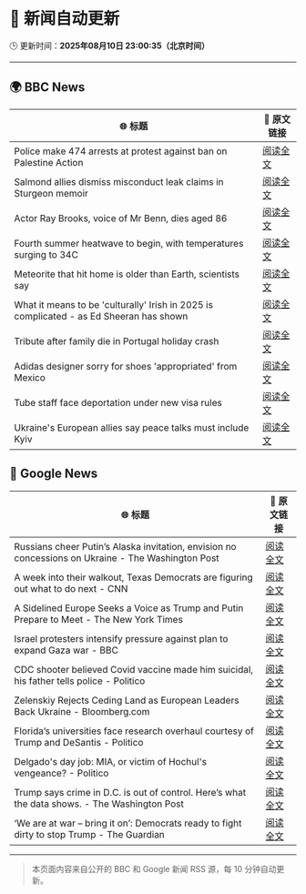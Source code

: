 # 🧠 新闻自动更新

🕒 更新时间：**2025年08月10日 23:00:35（北京时间）**

---

## 🌍 BBC News

| 🌐 标题 | 🔗 原文链接 |
|--------|-------------|
| Police make 474 arrests at protest against ban on Palestine Action | [阅读全文](https://www.bbc.com/news/articles/c8de6rq37v5o?at_medium=RSS&at_campaign=rss) |
| Salmond allies dismiss misconduct leak claims in Sturgeon memoir | [阅读全文](https://www.bbc.com/news/articles/c8e11r83p9yo?at_medium=RSS&at_campaign=rss) |
| Actor Ray Brooks, voice of Mr Benn, dies aged 86 | [阅读全文](https://www.bbc.com/news/articles/cp899lyj2m3o?at_medium=RSS&at_campaign=rss) |
| Fourth summer heatwave to begin, with temperatures surging to 34C | [阅读全文](https://www.bbc.com/weather/articles/czjm4zl20wzo?at_medium=RSS&at_campaign=rss) |
| Meteorite that hit home is older than Earth, scientists say | [阅读全文](https://www.bbc.com/news/articles/cwy003l0pw0o?at_medium=RSS&at_campaign=rss) |
| What it means to be 'culturally' Irish in 2025 is complicated - as Ed Sheeran has shown | [阅读全文](https://www.bbc.com/news/articles/cgln9y13x3yo?at_medium=RSS&at_campaign=rss) |
| Tribute after family die in Portugal holiday crash | [阅读全文](https://www.bbc.com/news/articles/clyjj35pv77o?at_medium=RSS&at_campaign=rss) |
| Adidas designer sorry for shoes 'appropriated' from Mexico | [阅读全文](https://www.bbc.com/news/articles/c1mpzm4p7edo?at_medium=RSS&at_campaign=rss) |
| Tube staff face deportation under new visa rules | [阅读全文](https://www.bbc.com/news/articles/c2en38jll94o?at_medium=RSS&at_campaign=rss) |
| Ukraine's European allies say peace talks must include Kyiv | [阅读全文](https://www.bbc.com/news/articles/c0e9py7e28xo?at_medium=RSS&at_campaign=rss) |

## 📰 Google News

| 🌐 标题 | 🔗 原文链接 |
|--------|-------------|
| Russians cheer Putin’s Alaska invitation, envision no concessions on Ukraine - The Washington Post | [阅读全文](https://news.google.com/rss/articles/CBMiigFBVV95cUxNSXV5TzdLUnMzRXAtRjA5Z1NQRVhxbUdQVXNxQmVnX09fcS1sWDNOMDkyUF81NmJhWmlfYTh0SHVWaEg0dkJpVVlSblE5TXM4MGdDelVIUndzRm9yeXhKUjJDMmpkMTRtc3NqVXRzcnVaeUdRTmZ1Z3dzU2ZWNUlOUnZ6MEFMYlN5QVE?oc=5) |
| A week into their walkout, Texas Democrats are figuring out what to do next - CNN | [阅读全文](https://news.google.com/rss/articles/CBMicEFVX3lxTE9BNjFhVUxXYndGMFVEX1hDUHZRel8zMUdHQmkyMG9UMjdJcVg1Qm5LY3UxVnZRRV9acHlBT2JhdDRiOUNxbGVpZmltWkFCSlZiU0RWbld1WVh2ZGpjcHF3ZEdGc2NqQ0V1djdoMFE5OGTSAXZBVV95cUxNV2xPLVNaTVkxU3pfQ1ItTTIycm9pX3JLYzU0aTBZVEhfVWlRLUsyMnBJeGJFM3hyUkVhNVhwS1Y2YXBMQ0Z5WXlHcERpZ1g1WUdZMTNZbjg4VEcwQnN1OGZqM2ttMzRORjM0d1BxckozX3BaV1F3?oc=5) |
| A Sidelined Europe Seeks a Voice as Trump and Putin Prepare to Meet - The New York Times | [阅读全文](https://news.google.com/rss/articles/CBMigwFBVV95cUxQQjlXWkFmTzNKa0gyMHBzYnJQb0t4VGpNdG1yNkJGZTFEM1ROTzREYmZ2RHlYVkZRYjNZMHRQZ05GSDVoc2duVTk0amZnNHBlTThsVGYxaUxDSU9OdFBoQmJ5d2xEak1hbGstNThoczN3dFZsM0hJUnFMd3c4QjVvX3hTWQ?oc=5) |
| Israel protesters intensify pressure against plan to expand Gaza war - BBC | [阅读全文](https://news.google.com/rss/articles/CBMiWkFVX3lxTE9zTTg2ckctb0puUGJNMElSZ09FWlRMZ255QUhJTzNCNWVLNnBRNHpfaS1wSDEwYjFLRmw3eGhrR1BjT3JNMEIyajJ5dTlsdGZaaGZSWl9LaUQxdw?oc=5) |
| CDC shooter believed Covid vaccine made him suicidal, his father tells police - Politico | [阅读全文](https://news.google.com/rss/articles/CBMixAFBVV95cUxNaUJNZGszVkNlM0VkZW5fN01PU0gxb1NoUG5YVnNEemxab0lobXhsYjZpd2JXTkxmdlhILXh0ZkZEekczQWtldkY2dGFRaUlGSm5fZzdxLU5GT1I4S0ZFRDZmZFFHOC1ySWlSQkhoZ1o4STBUYjNwbUllR3g2RjkzaUVBZnp5QS1sOG5xOTFXWVV4Vkl4ajYtX3hnMVZJOGJCMmY4anlDUGluRlFveDZiTFNZN0taZ3RHcGZ2WnlGNU42dG1K?oc=5) |
| Zelenskiy Rejects Ceding Land as European Leaders Back Ukraine - Bloomberg.com | [阅读全文](https://news.google.com/rss/articles/CBMisgFBVV95cUxNQWU1WnBvM3FySFlwZ0FHSDQzVDNNX1hjUWNJYjdwdzlLRk1LbFQ0bDk5XzhUanlXekJhQnd2YWlxa3FyVC1rb1Y2NUNRZnU0dU5XVExpQU5JakVQQUt2Zk9LUVRQaDFXejZsOU9iaDJPMHU4cDdGQ2NCZG5SWURCWE44aWJZemN2RG9UUG02NDlqMUlsQ3VXRy1ySkpxZFE5VnpVTTNjZ09Gbl8yN2M2SDJn?oc=5) |
| Florida’s universities face research overhaul courtesy of Trump and DeSantis - Politico | [阅读全文](https://news.google.com/rss/articles/CBMiwwFBVV95cUxOcW5IR0FkelFXemdTVkhMd2p3UXRKcXF1WFE0aE9TRGdud2pQN19Od2lvdkF5Vm5OaUF0ZXhWZHl6MEJ0aGZKT0p3bXFzcjF5WWZYS2p2a3VPemh6YmZOeDUtTF85c19CaUo5eGRaMkNlVlRPcFh4ZnN2TE5BdnFZdExkTUtTeEJOR1U0RGQtbDNmNWJFdGhpenBDTzFMcU1TQXNGRDdVSUZ6ZF9ueWhGUmVQRnZROURJRzVDRjNmUkZweUE?oc=5) |
| Delgado's day job: MIA, or victim of Hochul's vengeance? - Politico | [阅读全文](https://news.google.com/rss/articles/CBMiowFBVV95cUxOMElWSHVMOFl4SExnNTJEZnNuejYxWVNQaHk3Z0UwelUxT29lYTZ5YXhtRl9GOERkWVc4cVZnOGRYY0JTSnRaVnpOdDZSbUdpWk5yNkV3c0NLQkF0WFRlM1RwMDRCWkZaR29Vd05KeFM5c2VPR2xoZEhBQVNLeDhtZkxfb24zVE5LTTVaV1BDMHUwT1Etb2piNWJ1cTJYVGh3ajJz?oc=5) |
| Trump says crime in D.C. is out of control. Here’s what the data shows. - The Washington Post | [阅读全文](https://news.google.com/rss/articles/CBMijgFBVV95cUxQTEdfU01OdkRTRDJfOVMzUUtEYmdGN0NMakM0Mlo4VFFKOUp5MUNycWRvdTJEVVdseTZ1anNBamw4ZkE0SnRXLUtlNnpzMVpsZkVJbjVEMkluTW00cEdlRVpxejBKQkxpSVItNURkU0M2VWJXM1F2ZEFGcFJLc1JTQjlaWk16ckJCWWRZTHNn?oc=5) |
| ‘We are at war – bring it on’: Democrats ready to fight dirty to stop Trump - The Guardian | [阅读全文](https://news.google.com/rss/articles/CBMijwFBVV95cUxOVmhWQ2kzNVFkV2ZEaEFtQlFlY295ODQweEtkc3BMY2hNSWFKcWRuVmJzd3BMd0JRVnN4YlA5VFNkZjh2TDhnRU0tb1k5NGU1ejdyZVhUMnE5OUk4Vl8yV3FIVHVUNlNQVGQ5MHEyVWZxNUJ0Y2N0V21JWXItaHFjT2lReTAzakd6dm50TTNwcw?oc=5) |

---
> 本页面内容来自公开的 BBC 和 Google 新闻 RSS 源，每 10 分钟自动更新。